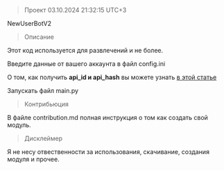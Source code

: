 > Проект 03.10.2024 21:32:15 UTC+3

NewUserBotV2

> Описание

Этот код используется для развлечений и не более.

Введите данные от вашего аккаунта в файл config.ini

О том, как получить __api_id и api_hash__ вы можете узнать [в этой статье](https://teletype.in/@sakurahost/GetApi)

Запускать файл main.py

> Контрибьюция

В файле contribution.md полная инструкция о том как создать свой модуль.

> Дисклеймер

Я не несу отвественности за использования, скачивание, создания модуля и прочее.
